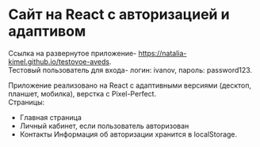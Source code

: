 # Сайт на React с авторизацией и адаптивом
Ссылка на развернутое приложение- https://natalia-kimel.github.io/testovoe-aveds.  
Тестовый пользователь для входа- логин: ivanov, пароль: password123.

Приложение реализовано на React с адаптивными версиями (десктоп, планшет, мобилка), верстка с Pixel-Perfect.  
Страницы: 
- Главная страница
- Личный кабинет, если пользователь авторизован
- Контакты
Информация об авторизации хранится в localStorage.
